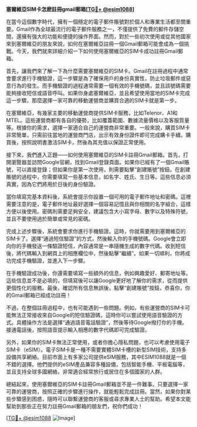 **塞爾維亞SIM卡怎麽註冊gmail郵箱[[TG💪+ @esim1088](https://t.me/s/esim1088)]**

在當今這個數字時代，擁有一個穩定的電子郵件賬號對於個人和專業生活都至關重要。Gmail作為全球最流行的電子郵件服務之一，不僅提供了免費的郵件存儲空間，還擁有強大的功能和便捷的操作界面。然而，對於一些初次使用或從其他國家來到塞爾維亞的朋友來說，如何在塞爾維亞註冊一個Gmail郵箱可能會成為一個挑戰。今天，我們就來詳細介紹一下如何使用塞爾維亞的SIM卡成功註冊Gmail郵箱。

首先，讓我們來了解一下為什麼需要塞爾維亞的SIM卡。Gmail在註冊過程中通常會要求進行手機驗證，這一步驟是為了確保用戶的身份真實性，防止垃圾郵件或惡意行為的發生。而手機驗證的過程通常需要一個有效的手機號碼，並且該號碼需要能夠接收短信或語音呼叫。如果你身處塞爾維亞，並且希望使用當地的SIM卡完成這一步驟，那麼選擇一家可靠的移動運營商並購買合適的SIM卡就是第一步。

在塞爾維亞，有幾家主要的移動運營商提供SIM卡服務，比如Telenor、A1和MTEL。這些運營商都有各自的優勢，比如覆蓋範圍、數據流量價格以及客服質量等。根據你的需求，選擇一家適合自己的運營商非常重要。一般來說，購買SIM卡非常簡單，只需前往當地的運營商門店，出示有效身份證件即可完成購卡手續。購買後，按照說明書激活SIM卡，然後為其充值以保證正常使用。

接下來，我們進入正題——如何使用塞爾維亞的SIM卡註冊Gmail郵箱。首先，打開瀏覽器並訪問Google官網，找到Gmail登錄頁面。如果你已經有了一個Gmail賬號，可以直接登錄；但如果你是第一次使用，則需要點擊“創建賬號”按鈕。在創建賬號的過程中，你需要填寫一些基本信息，如名字、姓氏、生日等。這些信息必須真實，因為它們將用於日後的身份驗證。

當你填寫完基本資料後，系統會提示你設置一個可用的電子郵件地址和密碼。這裡需要注意的是，電子郵件地址最好選擇一個容易記憶且與你相關的名字組合，這樣方便以後使用。密碼則需要足夠安全，建議包含大小寫字母、數字以及特殊符號，並且不要使用過於簡單或常見的密碼。

完成上述步驟後，系統會要求你進行手機驗證。這時，你就需要用到塞爾維亞的SIM卡了。選擇“通過短信驗證”的方式，然後輸入你的手機號碼。Google會立即向你的手機發送一條驗證短信，內容通常是一串隨機生成的數字代碼。收到短信後，將代碼輸入到網頁上的相應欄位中，然後點擊“繼續”。如果一切順利，你將成功完成手機驗證，並進入下一步驟。

在手機驗證成功後，你還需要填寫一些額外的信息，例如興趣愛好、郵寄地址等。這些信息並不是必填的，但填寫後可以讓Google更好地了解你的需求，從而提供更個性化的服務。最後，確認所有信息無誤後，點擊“創建賬號”按鈕，恭喜你，你的Gmail郵箱已經成功註冊！

不過，在整個註冊過程中，也有可能遇到一些問題。例如，有些運營商的SIM卡可能無法正常接收來自Google的短信驗證碼，這時你可以嘗試使用語音驗證的方式。具體操作方法是選擇“通過語音電話驗證”，然後等待Google撥打你的手機。接通電話後，按照語音提示輸入相應的數字代碼即可完成驗證。

另外，如果你的SIM卡無法正常使用，或者你擔心隱私問題，也可以考慮使用電子SIM卡（eSIM）。電子SIM卡是一種不需要實體SIM卡槽的新型SIM技術，支持多設備共享網絡。目前市面上有多家公司提供eSIM服務，其中ESIM1088就是一個不錯的選擇。他們提供的eSIM產品兼容多種設備，包括智能手機、平板電腦等，並且支持全球多國網絡，非常適合經常旅行或居住在多個國家的人群。

總結起來，使用塞爾維亞的SIM卡註冊Gmail郵箱並不是一件難事。只要選擇一家可靠的運營商，按照正確的步驟進行操作，就能輕鬆完成註冊。當然，如果你對某些步驟感到困惑，隨時可以聯繫運營商的客服或尋求專業人士的幫助。希望本文能幫助到那些正在努力註冊Gmail郵箱的朋友們，祝你們成功！

[[TG💪+ @esim1088](https://t.me/s/esim1088) ![Image](https://i.postimg.cc/4NQfJmqS/Snipaste-2025-05-13-00-14-12.png)]